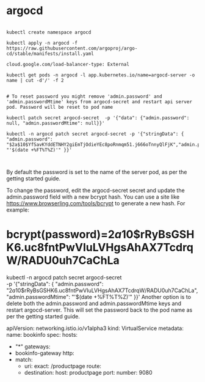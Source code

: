 # argocd

````

kubectl create namespace argocd

kubectl apply -n argocd -f https://raw.githubusercontent.com/argoproj/argo-cd/stable/manifests/install.yaml

cloud.google.com/load-balancer-type: External

kubectl get pods -n argocd -l app.kubernetes.io/name=argocd-server -o name | cut -d'/' -f 2


# To reset password you might remove 'admin.password' and 'admin.passwordMtime' keys from argocd-secret and restart api server pod. Password will be reset to pod name

kubectl patch secret argocd-secret  -p '{"data": {"admin.password": null, "admin.passwordMtime": null}}'

kubectl -n argocd patch secret argocd-secret -p '{"stringData": { "admin.password": "$2a$10$YfSavKYddETNHY2giEmTjOdieYEc8poRnmqm51.j666oTnnyQlFjK","admin.passwordMtime": "'$(date +%FT%T%Z)'" }}'



````

By default the password is set to the name of the server pod, as per the getting started guide.

To change the password, edit the argocd-secret secret and update the admin.password field with a new bcrypt hash. You can use a site like https://www.browserling.com/tools/bcrypt to generate a new hash. For example:

# bcrypt(password)=$2a$10$rRyBsGSHK6.uc8fntPwVIuLVHgsAhAX7TcdrqW/RADU0uh7CaChLa
kubectl -n argocd patch secret argocd-secret \
  -p '{"stringData": {
    "admin.password": "$2a$10$rRyBsGSHK6.uc8fntPwVIuLVHgsAhAX7TcdrqW/RADU0uh7CaChLa",
    "admin.passwordMtime": "'$(date +%FT%T%Z)'"
  }}'
Another option is to delete both the admin.password and admin.passwordMtime keys and restart argocd-server. This will set the password back to the pod name as per the getting started guide.


apiVersion: networking.istio.io/v1alpha3
kind: VirtualService
metadata:
  name: bookinfo
spec:
  hosts:
  - "*"
  gateways:
  - bookinfo-gateway
  http:
  - match:
    - uri:
        exact: /productpage
    route:
    - destination:
        host: productpage
        port:
          number: 9080